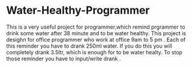 # Water-Healthy-Programmer
This is a very useful project for programmer,which remind prgrammer to drink some water after 38 minute and to be water healthy.
This project is desighn for office programmer who work at office 9am to 5 pm .
Each of this reminder you have to drank 250ml water. If you do this you will completely drank 3.5ltr, which is enough for to be water healty.
To stop those reminder you have to input/write drank .

